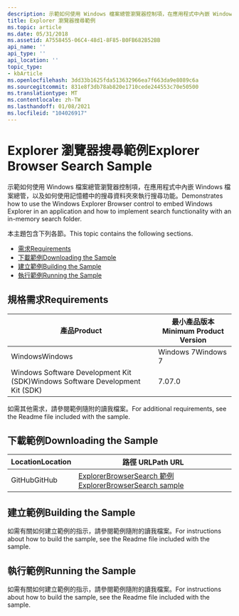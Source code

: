 ```yaml
---
description: 示範如何使用 Windows 檔案總管瀏覽器控制項，在應用程式中內嵌 Windows 檔案總管，以及如何使用記憶體中的搜尋資料夾來執行搜尋功能。
title: Explorer 瀏覽器搜尋範例
ms.topic: article
ms.date: 05/31/2018
ms.assetid: A7558455-06C4-48d1-8F85-B0FB682B52BB
api_name: ''
api_type: ''
api_location: ''
topic_type:
- kbArticle
ms.openlocfilehash: 3dd33b1625fda513632966ea7f663da9e8089c6a
ms.sourcegitcommit: 831e8f3db78ab820e1710cede244553c70e50500
ms.translationtype: MT
ms.contentlocale: zh-TW
ms.lasthandoff: 01/08/2021
ms.locfileid: "104026917"
---
```

# <a name="explorer-browser-search-sample"></a><span data-ttu-id="93faf-103">Explorer 瀏覽器搜尋範例</span><span class="sxs-lookup"><span data-stu-id="93faf-103">Explorer Browser Search Sample</span></span>

<span data-ttu-id="93faf-104">示範如何使用 Windows 檔案總管瀏覽器控制項，在應用程式中內嵌 Windows 檔案總管，以及如何使用記憶體中的搜尋資料夾來執行搜尋功能。</span><span class="sxs-lookup"><span data-stu-id="93faf-104">Demonstrates how to use the Windows Explorer Browser control to embed Windows Explorer in an application and how to implement search functionality with an in-memory search folder.</span></span>

<span data-ttu-id="93faf-105">本主題包含下列各節。</span><span class="sxs-lookup"><span data-stu-id="93faf-105">This topic contains the following sections.</span></span>

-   [<span data-ttu-id="93faf-106">需求</span><span class="sxs-lookup"><span data-stu-id="93faf-106">Requirements</span></span>](#requirements)
-   [<span data-ttu-id="93faf-107">下載範例</span><span class="sxs-lookup"><span data-stu-id="93faf-107">Downloading the Sample</span></span>](#downloading-the-sample)
-   [<span data-ttu-id="93faf-108">建立範例</span><span class="sxs-lookup"><span data-stu-id="93faf-108">Building the Sample</span></span>](#building-the-sample)
-   [<span data-ttu-id="93faf-109">執行範例</span><span class="sxs-lookup"><span data-stu-id="93faf-109">Running the Sample</span></span>](#running-the-sample)

## <a name="requirements"></a><span data-ttu-id="93faf-110">規格需求</span><span class="sxs-lookup"><span data-stu-id="93faf-110">Requirements</span></span>



| <span data-ttu-id="93faf-111">產品</span><span class="sxs-lookup"><span data-stu-id="93faf-111">Product</span></span>                                | <span data-ttu-id="93faf-112">最小產品版本</span><span class="sxs-lookup"><span data-stu-id="93faf-112">Minimum Product Version</span></span> |
|----------------------------------------|-------------------------|
| <span data-ttu-id="93faf-113">Windows</span><span class="sxs-lookup"><span data-stu-id="93faf-113">Windows</span></span>                                | <span data-ttu-id="93faf-114">Windows 7</span><span class="sxs-lookup"><span data-stu-id="93faf-114">Windows 7</span></span>               |
| <span data-ttu-id="93faf-115">Windows Software Development Kit (SDK)</span><span class="sxs-lookup"><span data-stu-id="93faf-115">Windows Software Development Kit (SDK)</span></span> | <span data-ttu-id="93faf-116">7.0</span><span class="sxs-lookup"><span data-stu-id="93faf-116">7.0</span></span>                     |



 

<span data-ttu-id="93faf-117">如需其他需求，請參閱範例隨附的讀我檔案。</span><span class="sxs-lookup"><span data-stu-id="93faf-117">For additional requirements, see the Readme file included with the sample.</span></span>

## <a name="downloading-the-sample"></a><span data-ttu-id="93faf-118">下載範例</span><span class="sxs-lookup"><span data-stu-id="93faf-118">Downloading the Sample</span></span>

| <span data-ttu-id="93faf-119">Location</span><span class="sxs-lookup"><span data-stu-id="93faf-119">Location</span></span>      | <span data-ttu-id="93faf-120">路徑 URL</span><span class="sxs-lookup"><span data-stu-id="93faf-120">Path URL</span></span>                                                                                             |
|---------------|------------------------------------------------------------------------------------------------------|
| <span data-ttu-id="93faf-121">GitHub</span><span class="sxs-lookup"><span data-stu-id="93faf-121">GitHub</span></span>  | [<span data-ttu-id="93faf-122">ExplorerBrowserSearch 範例</span><span class="sxs-lookup"><span data-stu-id="93faf-122">ExplorerBrowserSearch sample</span></span>](https://github.com/microsoft/Windows-classic-samples/tree/master/Samples/Win7Samples/winui/shell/appplatform/ExplorerBrowserSearch) |

## <a name="building-the-sample"></a><span data-ttu-id="93faf-123">建立範例</span><span class="sxs-lookup"><span data-stu-id="93faf-123">Building the Sample</span></span>

<span data-ttu-id="93faf-124">如需有關如何建立範例的指示，請參閱範例隨附的讀我檔案。</span><span class="sxs-lookup"><span data-stu-id="93faf-124">For instructions about how to build the sample, see the Readme file included with the sample.</span></span>

## <a name="running-the-sample"></a><span data-ttu-id="93faf-125">執行範例</span><span class="sxs-lookup"><span data-stu-id="93faf-125">Running the Sample</span></span>

<span data-ttu-id="93faf-126">如需有關如何建立範例的指示，請參閱範例隨附的讀我檔案。</span><span class="sxs-lookup"><span data-stu-id="93faf-126">For instructions about how to build the sample, see the Readme file included with the sample.</span></span>

 

 



